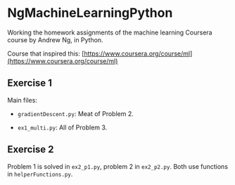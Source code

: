 # NgMachineLearningPython

Working the homework assignments of the machine learning Coursera course by Andrew Ng, in Python.

Course that inspired this:
[https://www.coursera.org/course/ml](https://www.coursera.org/course/ml)

## Exercise 1

Main files:

* `gradientDescent.py`: Meat of Problem 2.

* `ex1_multi.py`: All of Problem 3.

## Exercise 2

Problem 1 is solved in `ex2_p1.py`, problem 2 in `ex2_p2.py`. Both use functions in `helperFunctions.py`.
